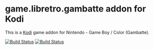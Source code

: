 # game.libretro.gambatte addon for Kodi

This is a [Kodi](http://kodi.tv) game addon for Nintendo - Game Boy / Color (Gambatte).

[![Build Status](https://travis-ci.org/kodi-game/game.libretro.gambatte.svg?branch=master)](https://travis-ci.org/kodi-game/game.libretro.gambatte)
[![Build Status](https://ci.appveyor.com/api/projects/status/github/kodi-game/game.libretro.gambatte?svg=true)](https://ci.appveyor.com/project/kodi-game/game-libretro-gambatte)
